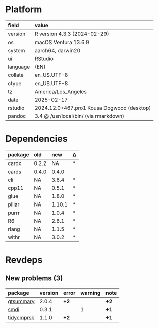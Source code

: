 # Platform

|field    |value                                      |
|:--------|:------------------------------------------|
|version  |R version 4.3.3 (2024-02-29)               |
|os       |macOS Ventura 13.6.9                       |
|system   |aarch64, darwin20                          |
|ui       |RStudio                                    |
|language |(EN)                                       |
|collate  |en_US.UTF-8                                |
|ctype    |en_US.UTF-8                                |
|tz       |America/Los_Angeles                        |
|date     |2025-02-17                                 |
|rstudio  |2024.12.0+467.pro1 Kousa Dogwood (desktop) |
|pandoc   |3.4 @ /usr/local/bin/ (via rmarkdown)      |

# Dependencies

|package |old   |new    |Δ  |
|:-------|:-----|:------|:--|
|cardx   |0.2.2 |NA     |*  |
|cards   |0.4.0 |0.4.0  |   |
|cli     |NA    |3.6.4  |*  |
|cpp11   |NA    |0.5.1  |*  |
|glue    |NA    |1.8.0  |*  |
|pillar  |NA    |1.10.1 |*  |
|purrr   |NA    |1.0.4  |*  |
|R6      |NA    |2.6.1  |*  |
|rlang   |NA    |1.1.5  |*  |
|withr   |NA    |3.0.2  |*  |

# Revdeps

## New problems (3)

|package    |version |error  |warning |note   |
|:----------|:-------|:------|:-------|:------|
|[gtsummary](problems.md#gtsummary)|2.0.4   |__+2__ |        |__+2__ |
|[smdi](problems.md#smdi)|0.3.1   |       |1       |__+1__ |
|[tidycmprsk](problems.md#tidycmprsk)|1.1.0   |__+2__ |        |__+1__ |

